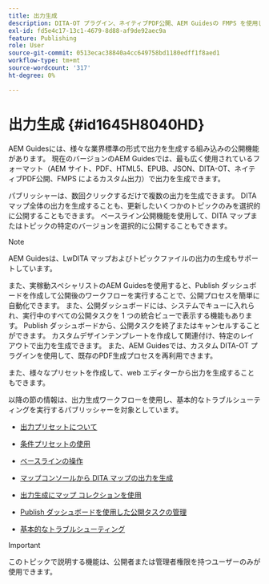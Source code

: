 ```yaml
---
title: 出力生成
description: DITA-OT プラグイン、ネイティブPDF公開、AEM Guidesの FMPS を使用して、AEM サイト、PDF、HTML 5、EPUB、カスタム、および JSON で出力を生成します。
exl-id: fd5e4c17-13c1-4679-8d88-af9de92aec9a
feature: Publishing
role: User
source-git-commit: 0513ecac38840a4cc649758bd1180edff1f8aed1
workflow-type: tm+mt
source-wordcount: '317'
ht-degree: 0%

---
```


# 出力生成 {#id1645H8040HD}

AEM Guidesには、様々な業界標準の形式で出力を生成する組み込みの公開機能があります。 現在のバージョンのAEM Guidesでは、最も広く使用されているフォーマット（AEM サイト、PDF、HTML5、EPUB、JSON、DITA-OT、ネイティブPDF公開、FMPS によるカスタム出力）で出力を生成できます。

パブリッシャーは、数回クリックするだけで複数の出力を生成できます。 DITA マップ全体の出力を生成することも、更新したいくつかのトピックのみを選択的に公開することもできます。 ベースライン公開機能を使用して、DITA マップまたはトピックの特定のバージョンを選択的に公開することもできます。

>[!NOTE]
>
> AEM Guidesは、LwDITA マップおよびトピックファイルの出力の生成もサポートしています。

また、実稼動スペシャリストのAEM Guidesを使用すると、Publish ダッシュボードを作成して公開後のワークフローを実行することで、公開プロセスを簡単に自動化できます。 また、公開ダッシュボードには、システムでキューに入れられ、実行中のすべての公開タスクを 1 つの統合ビューで表示する機能もあります。 Publish ダッシュボードから、公開タスクを終了またはキャンセルすることができます。 カスタムデザインテンプレートを作成して関連付け、特定のレイアウトで出力を生成できます。 また、AEM Guidesでは、カスタム DITA-OT プラグインを使用して、既存のPDF生成プロセスを再利用できます。

また、様々なプリセットを作成して、web エディターから出力を生成することもできます。

以降の節の情報は、出力生成ワークフローを使用し、基本的なトラブルシューティングを実行するパブリッシャーを対象としています。

- [出力プリセットについて](generate-output-understand-presets.md#)

- [条件プリセットの使用](generate-output-use-condition-presets.md#)

- [ベースラインの操作](generate-output-use-baseline-for-publishing.md#)

- [マップコンソールから DITA マップの出力を生成](generate-output-for-a-dita-map.md#)

- [出力生成にマップ コレクションを使用](generate-output-use-map-collection-output-generation.md#)

- [Publish ダッシュボードを使用した公開タスクの管理](generate-output-publish-dashboard.md#)

- [基本的なトラブルシューティング](generate-output-basic-troubleshooting.md#)


>[!IMPORTANT]
>
> このトピックで説明する機能は、公開者または管理者権限を持つユーザーのみが使用できます。
